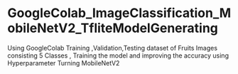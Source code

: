 # GoogleColab_ImageClassification_MobileNetV2_TfliteModelGenerating
Using GoogleColab Training ,Validation,Testing dataset of Fruits Images consisting 5 Classes , Training the model and improving the accuracy using Hyperparameter Turning MobileNetV2

